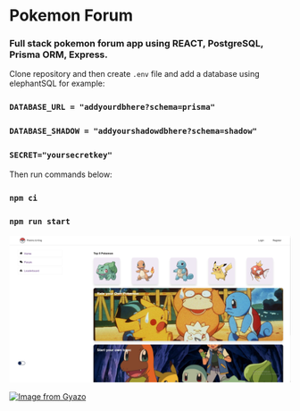 # Pokemon Forum
### Full stack pokemon forum app using REACT, PostgreSQL, Prisma ORM, Express.

Clone repository and then create ```.env``` file and add a database using elephantSQL for example:

### ``` DATABASE_URL = "addyourdbhere?schema=prisma" ```
### ``` DATABASE_SHADOW = "addyourshadowdbhere?schema=shadow" ```
### ``` SECRET="yoursecretkey" ```

Then run commands below:

### ```npm ci ```
### ```npm run start```

![alt text](./readmeImages/e4919d770ee44a314bd5bb584f6d05d9.jpg)

[![Image from Gyazo](https://i.gyazo.com/90e484c4ad748e32cf6cd1dfac412cb7.gif)](https://gyazo.com/90e484c4ad748e32cf6cd1dfac412cb7)


